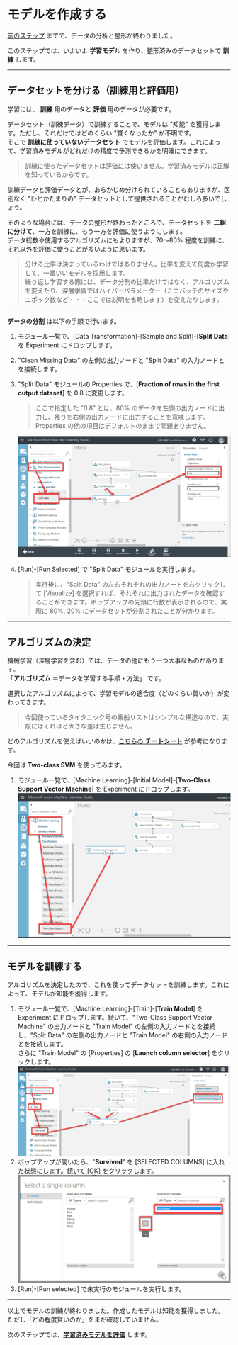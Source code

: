 # モデルを作成する

[前のステップ](./03_dataformat.md) までで、データの分析と整形が終わりました。

このステップでは、いよいよ **学習モデル** を作り、整形済みのデータセットで **訓練** します。

---

## データセットを分ける（訓練用と評価用）

学習には、 **訓練** 用のデータと **評価** 用のデータが必要です。

データセット（訓練データ）で訓練することで、モデルは "知能" を獲得します。ただし、それだけではどのくらい "賢くなったか" が不明です。  
そこで **訓練に使っていないデータセット** でモデルを評価します。これによって、学習済みモデルがどれだけの精度で予測できるかを明確にできます。

> 訓練に使ったデータセットは評価には使いません。学習済みモデルは正解を知っているからです。

訓練データと評価データとが、あらかじめ分けられていることもありますが、区別なく "ひとかたまりの" データセットとして提供されることがむしろ多いでしょう。

そのような場合には、データの整形が終わったところで、データセットを **二組に分けて**、一方を訓練に、もう一方を評価に使うようにします。  
データ総数や使用するアルゴリズムにもよりますが、70～80% 程度を訓練に、それ以外を評価に使うことが多いように思います。

> 分ける比率は決まっているわけではありません。比率を変えて何度か学習して、一番いいモデルを採用します。  
> 繰り返し学習する際には、データ分割の比率だけではなく、アルゴリズムを変えたり、深層学習ではハイパーパラメーター（ミニバッチのサイズやエポック数など・・・ここでは説明を省略します）を変えたりします。

---

**データの分割** は以下の手順で行います。

1. モジュール一覧で、[Data Transformation]-[Sample and Split]-[**Split Data**] を Experiment にドロップします。  
2. "Clean Missing Data" の左側の出力ノードと "Split Data" の入力ノードとを接続します。  
3. "Split Data" モジュールの Properties で、[**Fraction of rows in the first output dataset**] を 0.8 に変更します。  
   > ここで指定した "0.8" とは、80% のデータを左側の出力ノードに出力し、残りを右側の出力ノードに出力することを意味します。  
   > Properties の他の項目はデフォルトのままで問題ありません。  

   ![Split Data](./images/04/split_data.jpg)  
4. [Run]-[Run Selected] で "Split Data" モジュールを実行します。
   > 実行後に、"Split Data" の左右それぞれの出力ノードを右クリックして [Visualize] を選択すれば、それそれに出力されたデータを確認することができます。ポップアップの先頭に行数が表示されるので、実際に 80%, 20% にデータセットが分割されたことが分かります。

---

## アルゴリズムの決定

機械学習（深層学習を含む）では、データの他にもう一つ大事なものがあります。  
「**アルゴリズム** ＝データを学習する手順・方法」 です。

選択したアルゴリズムによって、学習モデルの適合度（どのくらい賢いか）が変わってきます。

> 今回使っているタイタニック号の乗船リストはシンプルな構造なので、実際にはそれほど大きな差は生じません。

どのアルゴリズムを使えばいいのかは、[こちらの **チートシート**](https://docs.microsoft.com/ja-jp/azure/machine-learning/studio/algorithm-cheat-sheet) が参考になります。

今回は **Two-class SVM** を使ってみます。

1. モジュール一覧で、[Machine Learning]-[Initial Model]-[**Two-Class Support Vector Machine**] を Experiment にドロップします。  
![Two-class SVM](./images/04/twoclass_svm.jpg)

---

## モデルを訓練する

アルゴリズムを決定したので、これを使ってデータセットを訓練します。これによって、モデルが知能を獲得します。

1. モジュール一覧で、[Machine Learning]-[Train]-[**Train Model**] を Experiment にドロップします。続いて、"Two-Class Support Vector Machine" の出力ノードと "Train Model" の左側の入力ノードとを接続し、"Split Data" の左側の出力ノードと "Train Model" の右側の入力ノードとを接続します。  
さらに "Train Model" の [Properties] の [**Launch column selector**] をクリックします。
![Train Model](./images/04/train_model.jpg)  
2. ポップアップが開いたら、"**Survived**" を [SELECTED COLUMNS] に入れた状態にします。続いて [OK] をクリックします。  
![Select a single column](./images/04/train_model_select_a_single_column.jpg)  
3. [Run]-[Run selected] で未実行のモジュールを実行します。

---

以上でモデルの訓練が終わりました。作成したモデルは知能を獲得しました。  
ただし「どの程度賢いのか」をまだ確認していません。

次のステップでは、[**学習済みモデルを評価**](./05_evaluatemodel.md) します。